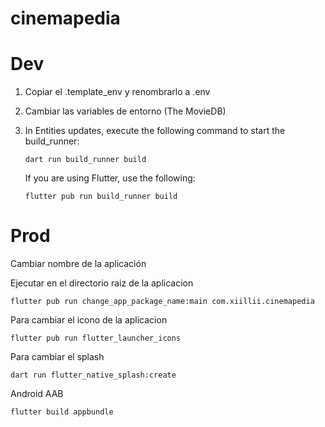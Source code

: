 # cinemapedia

# Dev

1. Copiar el .template_env y renombrarlo a .env
1. Cambiar las variables de entorno (The MovieDB)
1. In Entities updates, execute the following command to start the build_runner:

   ```
   dart run build_runner build
   ```

   If you are using Flutter, use the following:

   ```
   flutter pub run build_runner build
   ```

# Prod

Cambiar nombre de la aplicación

Ejecutar en el directorio raiz de la aplicacion

```
flutter pub run change_app_package_name:main com.xiillii.cinemapedia
```

Para cambiar el icono de la aplicacion

```
flutter pub run flutter_launcher_icons
```

Para cambiar el splash

```
dart run flutter_native_splash:create
```

Android AAB

```
flutter build appbundle
```
